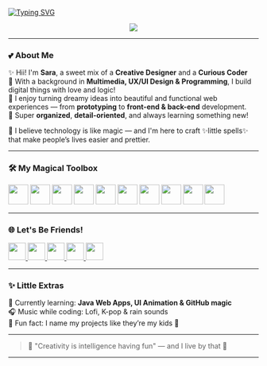 [![Typing SVG](https://readme-typing-svg.demolab.com?font=Pacifico&pause=1000&color=F79BCF&center=true&vCenter=true&width=435&lines=Heyyy+%F0%9F%91%97+I'm+Sara!;Designer+%E2%9C%A8+Dev+%F0%9F%92%BB+Dreamer+%F0%9F%8C%9C)](https://git.io/typing-svg)

<p align="center">
  <img src="[https://media.giphy.com/media/l0HlBO7eyXzSZkJri/giphy.gif](https://github.com/saramchq/saramchq/blob/main/assets/sailormoon.jpg)"/>
</p>


---

### 💕 About Me

✨ Hii! I'm **Sara**, a sweet mix of a **Creative Designer** and a **Curious Coder**  
🌸 With a background in **Multimedia, UX/UI Design & Programming**, I build digital things with love and logic!  
🎀 I enjoy turning dreamy ideas into beautiful and functional web experiences — from **prototyping** to **front-end & back-end** development.  
🧁 Super **organized**, **detail-oriented**, and always learning something new!

💬 I believe technology is like magic — and I'm here to craft ✨little spells✨ that make people’s lives easier and prettier.

---

### 🛠️ My Magical Toolbox

<div align="left">
  <img src="https://cdn.jsdelivr.net/gh/devicons/devicon/icons/html5/html5-original.svg" height="40" />
  <img src="https://cdn.jsdelivr.net/gh/devicons/devicon/icons/css3/css3-original.svg" height="40" />
  <img src="https://cdn.jsdelivr.net/gh/devicons/devicon/icons/figma/figma-original.svg" height="40" />
  <img src="https://cdn.jsdelivr.net/gh/devicons/devicon/icons/java/java-original.svg" height="40" />
  <img src="https://cdn.jsdelivr.net/gh/devicons/devicon/icons/php/php-original.svg" height="40" />
  <img src="https://cdn.jsdelivr.net/gh/devicons/devicon/icons/mysql/mysql-original.svg" height="40" />
  <img src="https://cdn.jsdelivr.net/gh/devicons/devicon/icons/python/python-original.svg" height="40" />
  <img src="https://cdn.jsdelivr.net/gh/devicons/devicon/icons/c/c-original.svg" height="40" />
  <img src="https://cdn.jsdelivr.net/gh/devicons/devicon/icons/cplusplus/cplusplus-original.svg" height="40" />
  <img src="https://cdn.jsdelivr.net/gh/devicons/devicon/icons/csharp/csharp-original.svg" height="40" />
</div>

---

### 🌐 Let's Be Friends!

<div align="left">
  <a href="https://www.youtube.com/@saralunee" target="_blank">
    <img src="https://img.shields.io/static/v1?message=YouTube&logo=youtube&label=&color=FF69B4&logoColor=white&style=for-the-badge" height="35"/>
  </a>
  <a href="https://www.instagram.com/saracoding/" target="_blank">
    <img src="https://img.shields.io/static/v1?message=Instagram&logo=instagram&label=&color=FF69B4&logoColor=white&style=for-the-badge" height="35"/>
  </a>
  <a href="https://discordapp.com/users/saracoding" target="_blank">
    <img src="https://img.shields.io/static/v1?message=Discord&logo=discord&label=&color=DA70D6&logoColor=white&style=for-the-badge" height="35"/>
  </a>
  <a href="mailto:saaracoding@gmail.com" target="_blank">
    <img src="https://img.shields.io/static/v1?message=Gmail&logo=gmail&label=&color=FFB6C1&logoColor=white&style=for-the-badge" height="35"/>
  </a>
  <a href="https://www.linkedin.com/in/saraluisam/" target="_blank">
    <img src="https://img.shields.io/static/v1?message=LinkedIn&logo=linkedin&label=&color=FFC0CB&logoColor=white&style=for-the-badge" height="35"/>
  </a>
</div>

---

### ✨ Little Extras

🌷 Currently learning: **Java Web Apps, UI Animation & GitHub magic**  
🎧 Music while coding: Lofi, K-pop & rain sounds  
🧸 Fun fact: I name my projects like they’re my kids 🍼

---

> 🌙 "Creativity is intelligence having fun" — and I live by that 💖

---

